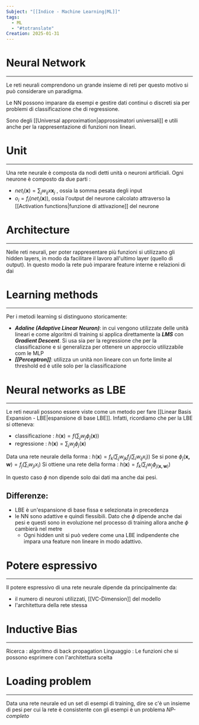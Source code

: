 ```yaml
---
Subject: "[[Indice - Machine Learning|ML]]"
tags:
  - ML
  - "#totranslate"
Creation: 2025-01-31
---
```

# Neural Network
---
Le reti neurali comprendono un grande insieme di reti per questo motivo si può considerare un paradigma.

Le NN possono imparare da esempi e gestire dati continui o discreti sia per problemi di classificazione che di regressione.

Sono degli [[Universal approximation|approssimatori universali]] e utili anche per la rappresentazione di funzioni non lineari.



# Unit
---

Una rete neurale è composta da nodi detti unità o neuroni artificiali.
Ogni neurone è composto da due parti :
- $net_{i}(\mathbf{x})=\sum_{j}w_{ij}x\mathbf{x}_{j}$ , ossia la somma pesata degli input 
- $o_{i}=f_{i}(net_{i}(\mathbf{x}))$, ossia l'output del neurone calcolato attraverso la [[Activation functions|funzione di attivazione]] del neurone

# Architecture
---
Nelle reti neurali, per poter rappresentare più funzioni si utilizzano gli hidden layers, in modo da facilitare il lavoro all'ultimo layer (quello di output).
In questo modo la rete può imparare feature interne e relazioni di dai
# Learning methods
---
Per i metodi learning si distinguono storicamente:
- ***Adaline (Adaptive Linear Neuron)***: in cui vengono utilizzate delle unità lineari e come algoritmi di training si applica direttamente la ***LMS*** con ***Gradient Descent***. Si usa sia per la regressione che per la classificazione e si generalizza per ottenere un approccio utilizzabile com le MLP
- ***[[Perceptron]]***: utilizza un unità non lineare con un forte limite al threshold ed è utile solo per la classificazione


# Neural networks as LBE
---
Le reti neurali possono essere viste come un metodo per fare [[Linear Basis Expansion - LBE|espansione di base LBE]]. 
Infatti, ricordiamo che per la LBE si otteneva:
- classificazione : $h(\mathbf{x})=f\left( \sum_{j}w_{j}\phi_{j}(\mathbf{x}) \right)$ 
- regressione : $h(\mathbf{x})=\sum_{j}w_{j}\phi_{j}(\mathbf{x})$

Data una rete neurale della forma : $h(\mathbf{x})=f_{k}\left( \sum_{j} w_{jk}f_{j}\left( \sum_{i}w_{ij}x_{i} \right)\right)$
Se si pone $\phi_{j}(\mathbf{x,w})=f_{j}\left( \sum_{i} w_{ji}x_{i}\right)$
Si ottiene una rete della forma : $h(\mathbf{x})=f_{k}\left( \sum_{j}w_{j}\phi_{j(\mathbf{x,w})} \right)$

In questo caso $\phi$ non dipende solo dai dati ma anche dai pesi.

## Differenze:
- LBE è un'espansione di base fissa e selezionata in precedenza
- le NN sono adattive e quindi flessibili. Dato che $\phi$ dipende anche dai pesi e questi sono in evoluzione nel processo di training allora anche $\phi$ cambierà nel metre
	- Ogni hidden unit si può vedere come una LBE indipendente che impara una feature non lineare in modo adattivo.


# Potere espressivo
---
Il potere espressivo di una rete neurale dipende da principalmente da:
- il numero di neuroni utilizzati, [[VC-Dimension]] del modello
- l'architettura della rete stessa


# Inductive Bias
---
Ricerca : algoritmo di back propagation
Linguaggio : Le funzioni che si possono esprimere con l'architettura scelta


# Loading problem
---
Data una rete neurale ed un set di esempi di training, dire se c'è un insieme di pesi per cui la rete è consistente con gli esempi è un problema *NP-completo*